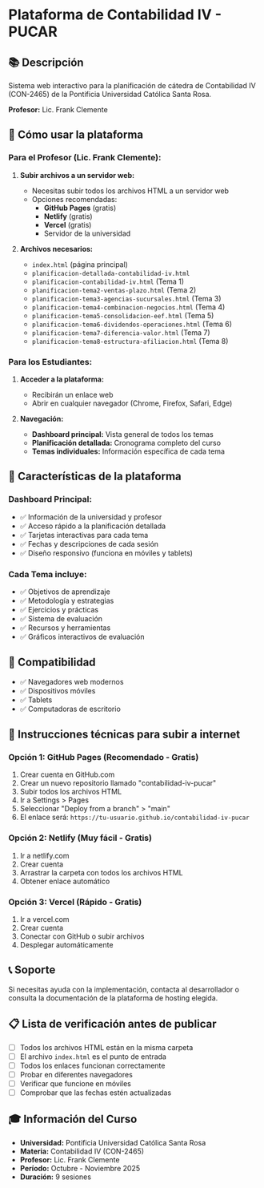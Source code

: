 # Plataforma de Contabilidad IV - PUCAR

## 📚 Descripción
Sistema web interactivo para la planificación de cátedra de Contabilidad IV (CON-2465) de la Pontificia Universidad Católica Santa Rosa.

**Profesor:** Lic. Frank Clemente

## 🚀 Cómo usar la plataforma

### Para el Profesor (Lic. Frank Clemente):

1. **Subir archivos a un servidor web:**
   - Necesitas subir todos los archivos HTML a un servidor web
   - Opciones recomendadas:
     - **GitHub Pages** (gratis)
     - **Netlify** (gratis)
     - **Vercel** (gratis)
     - Servidor de la universidad

2. **Archivos necesarios:**
   - `index.html` (página principal)
   - `planificacion-detallada-contabilidad-iv.html`
   - `planificacion-contabilidad-iv.html` (Tema 1)
   - `planificacion-tema2-ventas-plazo.html` (Tema 2)
   - `planificacion-tema3-agencias-sucursales.html` (Tema 3)
   - `planificacion-tema4-combinacion-negocios.html` (Tema 4)
   - `planificacion-tema5-consolidacion-eef.html` (Tema 5)
   - `planificacion-tema6-dividendos-operaciones.html` (Tema 6)
   - `planificacion-tema7-diferencia-valor.html` (Tema 7)
   - `planificacion-tema8-estructura-afiliacion.html` (Tema 8)

### Para los Estudiantes:

1. **Acceder a la plataforma:**
   - Recibirán un enlace web
   - Abrir en cualquier navegador (Chrome, Firefox, Safari, Edge)

2. **Navegación:**
   - **Dashboard principal:** Vista general de todos los temas
   - **Planificación detallada:** Cronograma completo del curso
   - **Temas individuales:** Información específica de cada tema

## 🎯 Características de la plataforma

### Dashboard Principal:
- ✅ Información de la universidad y profesor
- ✅ Acceso rápido a la planificación detallada
- ✅ Tarjetas interactivas para cada tema
- ✅ Fechas y descripciones de cada sesión
- ✅ Diseño responsivo (funciona en móviles y tablets)

### Cada Tema incluye:
- ✅ Objetivos de aprendizaje
- ✅ Metodología y estrategias
- ✅ Ejercicios y prácticas
- ✅ Sistema de evaluación
- ✅ Recursos y herramientas
- ✅ Gráficos interactivos de evaluación

## 📱 Compatibilidad
- ✅ Navegadores web modernos
- ✅ Dispositivos móviles
- ✅ Tablets
- ✅ Computadoras de escritorio

## 🔧 Instrucciones técnicas para subir a internet

### Opción 1: GitHub Pages (Recomendado - Gratis)

1. Crear cuenta en GitHub.com
2. Crear un nuevo repositorio llamado "contabilidad-iv-pucar"
3. Subir todos los archivos HTML
4. Ir a Settings > Pages
5. Seleccionar "Deploy from a branch" > "main"
6. El enlace será: `https://tu-usuario.github.io/contabilidad-iv-pucar`

### Opción 2: Netlify (Muy fácil - Gratis)

1. Ir a netlify.com
2. Crear cuenta
3. Arrastrar la carpeta con todos los archivos HTML
4. Obtener enlace automático

### Opción 3: Vercel (Rápido - Gratis)

1. Ir a vercel.com
2. Crear cuenta
3. Conectar con GitHub o subir archivos
4. Desplegar automáticamente

## 📞 Soporte
Si necesitas ayuda con la implementación, contacta al desarrollador o consulta la documentación de la plataforma de hosting elegida.

## 📋 Lista de verificación antes de publicar

- [ ] Todos los archivos HTML están en la misma carpeta
- [ ] El archivo `index.html` es el punto de entrada
- [ ] Todos los enlaces funcionan correctamente
- [ ] Probar en diferentes navegadores
- [ ] Verificar que funcione en móviles
- [ ] Comprobar que las fechas estén actualizadas

## 🎓 Información del Curso
- **Universidad:** Pontificia Universidad Católica Santa Rosa
- **Materia:** Contabilidad IV (CON-2465)
- **Profesor:** Lic. Frank Clemente
- **Período:** Octubre - Noviembre 2025
- **Duración:** 9 sesiones
